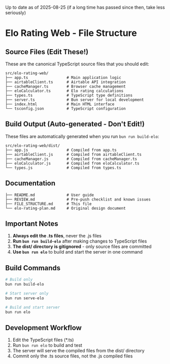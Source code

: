 Up to date as of 2025-08-25 (if a long time has passed since then, take less seriously)

# Elo Rating Web - File Structure

## Source Files (Edit These!)

These are the canonical TypeScript source files that you should edit:

```
src/elo-rating-web/
├── app.ts                 # Main application logic
├── airtableClient.ts      # Airtable API integration
├── cacheManager.ts        # Browser cache management
├── eloCalculator.ts       # Elo rating calculations
├── types.ts               # TypeScript type definitions
├── server.ts              # Bun server for local development
├── index.html             # Main HTML interface
└── tsconfig.json          # TypeScript configuration
```

## Build Output (Auto-generated - Don't Edit!)

These files are automatically generated when you run `bun run build-elo`:

```
src/elo-rating-web/dist/
├── app.js                 # Compiled from app.ts
├── airtableClient.js      # Compiled from airtableClient.ts
├── cacheManager.js        # Compiled from cacheManager.ts
├── eloCalculator.js       # Compiled from eloCalculator.ts
└── types.js               # Compiled from types.ts
```

## Documentation

```
├── README.md              # User guide
├── REVIEW.md              # Pre-push checklist and known issues
├── FILE_STRUCTURE.md      # This file
└── elo-rating-plan.md     # Original design document
```

## Important Notes

1. **Always edit the .ts files**, never the .js files
2. **Run `bun run build-elo`** after making changes to TypeScript files
3. **The dist/ directory is gitignored** - only source files are committed
4. **Use `bun run elo`** to build and start the server in one command

## Build Commands

```bash
# Build only
bun run build-elo

# Start server only
bun run serve-elo

# Build and start server
bun run elo
```

## Development Workflow

1. Edit the TypeScript files (\*.ts)
2. Run `bun run elo` to build and test
3. The server will serve the compiled files from the dist/ directory
4. Commit only the .ts source files, not the .js compiled files
